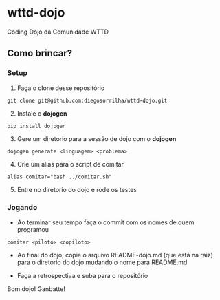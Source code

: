 # wttd-dojo

Coding Dojo da Comunidade WTTD


## Como brincar?

### Setup

1. Faça o clone desse repositório
 
`git clone git@github.com:diegosorrilha/wttd-dojo.git`

2. Instale o **dojogen**

`pip install dojogen`

3. Gere um diretorio para a sessão de dojo com o **dojogen**

`dojogen generate <linguagem> <problema>`

4. Crie um alias para o script de comitar

`alias comitar="bash ../comitar.sh"`

5. Entre no diretorio do dojo e rode os testes

### Jogando

- Ao terminar seu tempo faça o commit com os nomes de quem programou

`comitar <piloto> <copiloto>`

- Ao final do dojo, copie o arquivo README-dojo.md (que está na raiz) para o diretorio do dojo mudando o nome para README.md

- Faça a retrospectiva e suba para o repositório

Bom dojo! Ganbatte!
